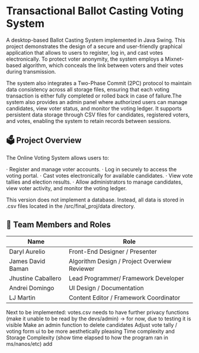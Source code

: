 # Transactional Ballot Casting Voting System
A desktop-based Ballot Casting System implemented in Java Swing. This project demonstrates the design of a secure and user-friendly graphical application that allows to users to register, log in, and cast votes electronically. To protect voter anonymity, the system employs a Mixnet-based algorithm, which conceals the link between voters and their votes during transmission. 

The system also integrates a Two-Phase Commit (2PC) protocol to maintain data consistency across all storage files, ensuring that each voting transaction is either fully completed or rolled back in case of failure.The system also provides an admin panel where authorized users can manage candidates, view voter status, and monitor the voting ledger. It supports persistent data storage through CSV files for candidates, registered voters, and votes, enabling the system to retain records between sessions.

## 🗳️ Project Overview
The Online Voting System allows users to:   

⋅ Register and manage voter accounts.
⋅ Log in securely to access the voting portal.
⋅ Cast votes electronically for available candidates.
⋅ View vote tallies and election results.
⋅ Allow administrators to manage candidates, view voter activity, and monitor the voting ledger.

This version does not implement a database. Instead, all data is stored in .csv files located in the /src/final_proj/data directory.

## 👥 Team Members and Roles
| Name | Role |
|------|------|
| Daryl Aurelio | Front-End Designer / Presenter  |
| James David Baman | Algorithm Design / Project Overwiew Reviewer |
| Jhustine Caballero | Lead Programmer/ Framework Developer |
| Andrei Domingo | UI Design / Documentation |
| LJ Martin | Content Editor / Framework Coordinator |

Next to be implemented:
votes.csv needs to have further privacy functions (make it unable to be read by the devs/admin)
-> for now, due to testing it is visible
Make an admin function to delete candidates
Adjust vote tally / voting form ui to be more aesthetically pleasing
Time complexity and Storage Complexity (show time elapsed to how the program ran in ms/nanos/etc)
add 
